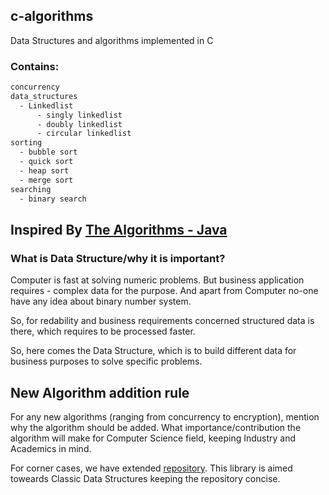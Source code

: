 ## c-algorithms
Data Structures and algorithms implemented in C

### Contains: 
```bash
concurrency
data_structures
  - Linkedlist
      - singly linkedlist
      - doubly linkedlist
      - circular linkedlist
sorting
  - bubble sort
  - quick sort
  - heap sort
  - merge sort
searching
  - binary search

```

## Inspired By [The Algorithms - Java](https://github.com/TheAlgorithms/Java)

### What is Data Structure/why it is important?
Computer is fast at solving numeric problems. But business application requires - complex data for the purpose. And apart from Computer no-one have any idea about binary number system. 

So, for redability and business requirements concerned structured data is there, which requires to be processed faster. 

So, here comes the Data Structure, which is to build different data for business purposes to solve specific problems. 

## New Algorithm addition rule
For any new algorithms (ranging from concurrency to encryption), mention why the algorithm should be added. What importance/contribution the algorithm will make for Computer Science field, keeping Industry and Academics in mind. 

For corner cases, we have extended [repository](). This library is aimed toweards Classic Data Structures keeping the repository concise. 